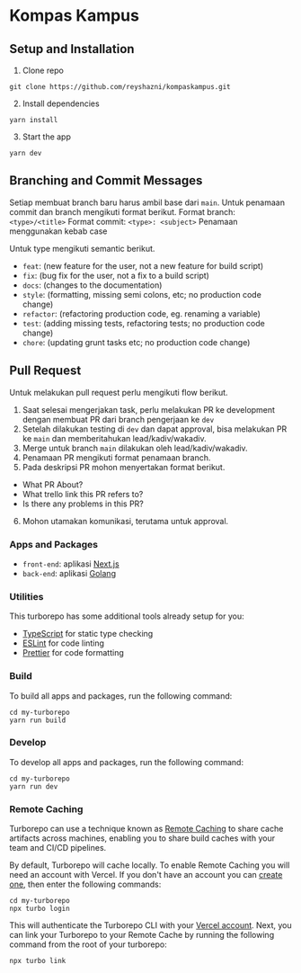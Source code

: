 # Kompas Kampus

## Setup and Installation

1. Clone repo
```
git clone https://github.com/reyshazni/kompaskampus.git
```
2. Install dependencies
```
yarn install
```
3. Start the app
```
yarn dev
```

## Branching and Commit Messages

Setiap membuat branch baru harus ambil base dari `main`. Untuk penamaan commit dan branch mengikuti format berikut.
Format branch: `<type>/<title>`
Format commit: `<type>: <subject>`
Penamaan menggunakan kebab case

Untuk type mengikuti semantic berikut.
- `feat`: (new feature for the user, not a new feature for build script)
- `fix`: (bug fix for the user, not a fix to a build script)
- `docs`: (changes to the documentation)
- `style`: (formatting, missing semi colons, etc; no production code change)
- `refactor`: (refactoring production code, eg. renaming a variable)
- `test`: (adding missing tests, refactoring tests; no production code change)
- `chore`: (updating grunt tasks etc; no production code change)

## Pull Request

Untuk melakukan pull request perlu mengikuti flow berikut.
1. Saat selesai mengerjakan task, perlu melakukan PR ke development dengan membuat PR dari branch pengerjaan ke `dev`
2. Setelah dilakukan testing di `dev` dan dapat approval, bisa melakukan PR ke `main` dan memberitahukan lead/kadiv/wakadiv.
3. Merge untuk branch `main` dilakukan oleh lead/kadiv/wakadiv.
4. Penamaan PR mengikuti format penamaan branch.
5. Pada deskripsi PR mohon menyertakan format berikut.
  - What PR About?
  - What trello link this PR refers to?
  - Is there any problems in this PR?
6. Mohon utamakan komunikasi, terutama untuk approval.

### Apps and Packages

- `front-end`: aplikasi [Next.js](https://nextjs.org/)
- `back-end`: aplikasi [Golang](https://go.dev/doc/)

### Utilities

This turborepo has some additional tools already setup for you:

- [TypeScript](https://www.typescriptlang.org/) for static type checking
- [ESLint](https://eslint.org/) for code linting
- [Prettier](https://prettier.io) for code formatting

### Build

To build all apps and packages, run the following command:

```
cd my-turborepo
yarn run build
```

### Develop

To develop all apps and packages, run the following command:

```
cd my-turborepo
yarn run dev
```

### Remote Caching

Turborepo can use a technique known as [Remote Caching](https://turbo.build/repo/docs/core-concepts/remote-caching) to share cache artifacts across machines, enabling you to share build caches with your team and CI/CD pipelines.

By default, Turborepo will cache locally. To enable Remote Caching you will need an account with Vercel. If you don't have an account you can [create one](https://vercel.com/signup), then enter the following commands:

```
cd my-turborepo
npx turbo login
```

This will authenticate the Turborepo CLI with your [Vercel account](https://vercel.com/docs/concepts/personal-accounts/overview).
Next, you can link your Turborepo to your Remote Cache by running the following command from the root of your turborepo:

```
npx turbo link
```


